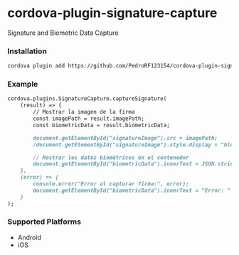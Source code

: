# cordova-plugin-signature-capture
Signature and Biometric Data Capture

### Installation
```markdown
cordova plugin add https://github.com/PedroRF123154/cordova-plugin-signature-capture.git
```
### Example
```markdown
cordova.plugins.SignatureCapture.captureSignature(
    (result) => {
        // Mostrar la imagen de la firma
        const imagePath = result.imagePath;
        const biometricData = result.biometricData;

        document.getElementById("signatureImage").src = imagePath;
        /document.getElementById("signatureImage").style.display = "block";

        // Mostrar los datos biométricos en el contenedor
        document.getElementById("biometricData").innerText = JSON.stringify(biometricData, null, 2);
    },
    (error) => {
        console.error("Error al capturar firma:", error);
        document.getElementById("biometricData").innerText = "Error: " + error;
    }
);
```
### Supported Platforms
- Android
- iOS
